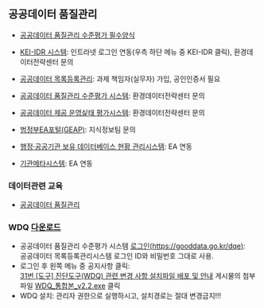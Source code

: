 ## 공공데이터 품질관리
- [공공데이터 품질관리 수준평가 필수양식](https://gooddata.go.kr/dqe/files/attachments/86028)
- [KEI-IDR 시스템](http://idr.kei.re.kr:8080/): 인트라넷 로그인 연동(우측 하단 메뉴 중 KEI-IDR 클릭), 환경데이터전략센터 문의  
- [공공데이터 목록등록관리](https://all.data.go.kr/): 과제 책임자(실무자) 가입, 공인인증서 필요
- [공공데이터 품질관리 수준평가 시스템](https://gooddata.go.kr/dqe/): 환경데이터전략센터 문의  
- [공공데이터 제공 운영싩태 평가시스템](https://gooddata.go.kr/dse/account/login): 환경데이터전략센터 문의  
    
- [범정부EA포털(GEAP)](https://www.geap.go.kr/real/): 지식정보팀 문의  
- [행정·공공기관 보유 데이터베이스 현황 관리시스템](https://gooddata.go.kr/qtyeval/login.do): EA 연동
- [기관메타시스템](https://public.meta.go.kr/gdp): EA 연동
### 데이터관련 교육
- [공공데이터 품질관리](https://gooddata.kmaclxp.co.kr/)  
### WDQ [다운로드](https://gooddata.go.kr/dqe/files/attachments/4344)
- 공공데이터 품질관리 수준평가 시스템 [로그인(https://gooddata.go.kr/dqe)](https://gooddata.go.kr/dqe/account/login):<br/> 공공데이터 목록등록관리시스템 로그인 ID와 비밀번호 그대로 사용.
- 로그인 후 왼쪽 메뉴 중 공지사항 클릭:<br/> [31번 [도구] 진단도구(WDQ) 관련 변경 사항 설치파일 배포 및 안내](https://gooddata.go.kr/dqe/commons/841) 게시물의 첨부파일 [WDQ_통합본_v2.2.exe](https://gooddata.go.kr/dqe/files/attachments/4344) 클릭
- WDQ 설치: 관리자 권한으로 실행하시고, 설치경로는 절대 변경금지!!!
